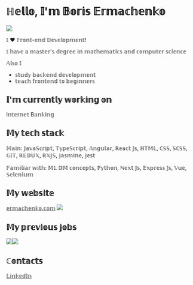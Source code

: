 <!-- [![KnlnKS's LeetCode stats](https://leetcode-stats-six.vercel.app/?username=ermachenkoboris)](https://github.com/ermachenkoboris/leetcode-stats) -->

<!--
**ErmachenkoBoris/ErmachenkoBoris** is a ✨ _special_ ✨ repository because its `README.md` (this file) appears on your GitHub profile.

Here are some ideas to get you started:

- 🔭 I’m currently working on ...
- 🌱 I’m currently learning ...
- 👯 I’m looking to collaborate on ...
- 🤔 I’m looking for help with ...
- 💬 Ask me about ...
- 📫 How to reach me: ...
- 😄 Pronouns: ...
- ⚡ Fun fact: ...
-->
# ℍ𝕖𝕝𝕝𝕠, 𝕀'𝕞 𝔹𝕠𝕣𝕚𝕤 𝔼𝕣𝕞𝕒𝕔𝕙𝕖𝕟𝕜𝕠
![](https://s548sas.storage.yandex.net/rdisk/9780b7fc57875e8312db40e2b0bf1f55f93a9c04088d597ed8f173dec63a71c8/654af773/XIhETXcDUrlxrQFIPXMVp3pQV2iMPdQsEoyqjhtbZW7qjR_jfQ2OArl7_PF82GWjwCkMI1hq2yLVtvCz1HAAqw==?uid=0&filename=giphy.gif&disposition=inline&hash=&limit=0&content_type=image%2Fgif&owner_uid=0&fsize=375697&hid=96ffe2f343db7494901d24a9f0515203&media_type=image&tknv=v2&etag=7454821b7039abfac42ba2d5470d8fe7&rtoken=2ZwLoIhVh6Wx&force_default=no&ycrid=na-58999620a371b649c19a2d252578933f-downloader15e&ts=6099b264682c0&s=815fe5f8d87d40a97c6f88046d231aaffe49812ee2e6dfbb1209c8d1cb108231&pb=U2FsdGVkX1_HlRno_NoCM7tX1GYhdgugGnDwJ5wj468B5-DxgOaZDhi6asu2x68gvmIBms7xf08hL1AN-eHUupv-3QmJEbEoy_JcziJ6Mlc)

𝕀 ❤️ 𝔽𝕣𝕠𝕟𝕥-𝕖𝕟𝕕 𝔻𝕖𝕧𝕖𝕝𝕠𝕡𝕞𝕖𝕟𝕥!

𝕀 𝕙𝕒𝕧𝕖 𝕒 𝕞𝕒𝕤𝕥𝕖𝕣'𝕤 𝕕𝕖𝕘𝕣𝕖𝕖 𝕚𝕟 𝕞𝕒𝕥𝕙𝕖𝕞𝕒𝕥𝕚𝕔𝕤 𝕒𝕟𝕕 𝕔𝕠𝕞𝕡𝕦𝕥𝕖𝕣 𝕤𝕔𝕚𝕖𝕟𝕔𝕖


𝔸𝕝𝕤𝕠 𝕀
- 𝕤𝕥𝕦𝕕𝕪 𝕓𝕒𝕔𝕜𝕖𝕟𝕕 𝕕𝕖𝕧𝕖𝕝𝕠𝕡𝕞𝕖𝕟𝕥
-  𝕥𝕖𝕒𝕔𝕙 𝕗𝕣𝕠𝕟𝕥𝕖𝕟𝕕 𝕥𝕠 𝕓𝕖𝕘𝕚𝕟𝕟𝕖𝕣𝕤


## 𝕀'𝕞 𝕔𝕦𝕣𝕣𝕖𝕟𝕥𝕝𝕪 𝕨𝕠𝕣𝕜𝕚𝕟𝕘 𝕠𝕟
I𝕟𝕥𝕖𝕣𝕟𝕖𝕥 B𝕒𝕟𝕜𝕚𝕟𝕘


## 𝕄𝕪 𝕥𝕖𝕔𝕙 𝕤𝕥𝕒𝕔𝕜
𝕄𝕒𝕚𝕟: 𝕁𝕒𝕧𝕒𝕊𝕔𝕣𝕚𝕡𝕥, 𝕋𝕪𝕡𝕖𝕊𝕔𝕣𝕚𝕡𝕥, 𝔸𝕟𝕘𝕦𝕝𝕒𝕣, ℝ𝕖𝕒𝕔𝕥 𝕁𝕤, ℍ𝕋𝕄𝕃, ℂ𝕊𝕊, 𝕊ℂ𝕊𝕊, 𝔾𝕀𝕋, ℝ𝔼𝔻𝕌𝕏, ℝ𝕏𝕁𝕊, 𝕁𝕒𝕤𝕞𝕚𝕟𝕖, 𝕁𝕖𝕤𝕥

𝔽𝕒𝕞𝕚𝕝𝕚𝕒𝕣 𝕨𝕚𝕥𝕙: 𝕄𝕃 𝔻𝕄 𝕔𝕠𝕟𝕔𝕖𝕡𝕥𝕤, ℙ𝕪𝕥𝕙𝕠𝕟, ℕ𝕖𝕩𝕥 𝕁𝕤, 𝔼𝕩𝕡𝕣𝕖𝕤𝕤 𝕁𝕤, 𝕍𝕦𝕖, 𝕊𝕖𝕝𝕖𝕟𝕚𝕦𝕞

## 𝕄𝕪 𝕨𝕖𝕓𝕤𝕚𝕥𝕖
[𝕖𝕣𝕞𝕒𝕔𝕙𝕖𝕟𝕜𝕠.𝕔𝕠𝕞](𝕖𝕣𝕞𝕒𝕔𝕙𝕖𝕟𝕜𝕠.𝕔𝕠𝕞)
![](https://s153vlx.storage.yandex.net/rdisk/35d602ab1db875f9f7b69559cdd5e527e206cbbca70d82cd12e4807106dcf1f2/654afba6/XIhETXcDUrlxrQFIPXMVp3cC5aeB3NTaYLJAhRslCYGqYVnt7-0xmvrOql7enJNFdbK2f78OVhu69PLS1IUuNw==?uid=0&filename=%D0%A1%D0%BD%D0%B8%D0%BC%D0%BE%D0%BA%20%D1%8D%D0%BA%D1%80%D0%B0%D0%BD%D0%B0%202023-11-08%20%D0%B2%2002.07.55.png&disposition=inline&hash=&limit=0&content_type=image%2Fpng&owner_uid=0&fsize=2390538&hid=b5efff705acac489f009fd84d3e74fd2&media_type=image&tknv=v2&etag=e4738fe87082980f66944ae7c0099dbd&rtoken=E5mZ92A60axV&force_default=no&ycrid=na-717baff1c75c3400e4974fc337ed8c14-downloader21f&ts=6099b6659b580&s=e0c84c670f14b89401093963559120d354b1ee77e0aa7ea3824250e6118fa082&pb=U2FsdGVkX1--12Yz-VzX3I-enBEooKyds3Yzn01S172o1QpDl5hbQbTxPmE_Z5A8d2_jDmF8_drcaAcjN8fB32h9HY4U7457QI88U2ZFFck)
## 𝕄𝕪 𝕡𝕣𝕖𝕧𝕚𝕠𝕦𝕤 𝕛𝕠𝕓𝕤
![](https://s473vla.storage.yandex.net/rdisk/e37718713aea25792af1c020b3fb8ae624f62fc7a8fd50c7047af55f1994b409/654afc7d/6BQijbgsViRUmh_uY-o9AYA0yhFR4qIH1kho4vm6f5-XEWcS5FGkbZyt0jdABLEw-UICg-HNlyRoQyS_9jvgtA==?uid=0&filename=socialmediacard_homepage.png&disposition=inline&hash=&limit=0&content_type=image%2Fpng&owner_uid=0&fsize=12516&hid=e45ff2ceb0d586f5db6218830786f7a6&media_type=image&tknv=v2&etag=061517dc74355fcde3c5b1552ff6df42&rtoken=7qrgTG4vSBdY&force_default=no&ycrid=na-213a750f8c1af66a300712417042fd61-downloader7f&ts=6099b732a5940&s=a31a44682a0215ac12f148020ff991bb01b5f1cfa35b830da2a1ff76f4766c9a&pb=U2FsdGVkX1_ywokw2tQzzNROtc4uN_6w89ijriSlFGsNVJYtTwc2BbKoxDankdGFaeIYGvnP-kSl7cZj9PYMkJsoFVv45K2dUtaAMCMrKg8)![](https://s459vla.storage.yandex.net/rdisk/4e4cb1b5d15330f1bddd4ef1f71c61fa6cd9a85bda9768c98cb04a9700f2c1fa/654afcad/XEg03m2AzIoAxJozOFGPRJL3XMketRPtxgL-VAFO8W6NP2_RsbFW0GY2N3vvMduIoyMH19_3yH-3fsZTgcNhGg==?uid=0&filename=Yandex-logo.png&disposition=inline&hash=&limit=0&content_type=image%2Fpng&owner_uid=0&fsize=25970&hid=ca34ebd74f7adb98a3c9235a6b1dcbb0&media_type=image&tknv=v2&etag=c0d0f82571d3c321423514872ff0f9d2&rtoken=IScqn1222mz7&force_default=no&ycrid=na-fe3241f889d3e9f232efa1d249baf1db-downloader7f&ts=6099b7606c540&s=8623dd2f7b104b04c4b98638136a205d8c0f3f78e209a303b2f41510432bd489&pb=U2FsdGVkX1_vNFeUcetPZI-w9_2QGidYnuiNMsZtFot5ZxvCDbJeU39hxUqsE7ZWmIu295OTAyISTkmWyd3X2ubmvjBbsYp94_zo3A6Ial4)

## ℂ𝕠𝕟𝕥𝕒𝕔𝕥𝕤
[𝕃𝕚𝕟𝕜𝕖𝕕𝕀𝕟](https://www.linkedin.com/in/ermachenkoboris/)

